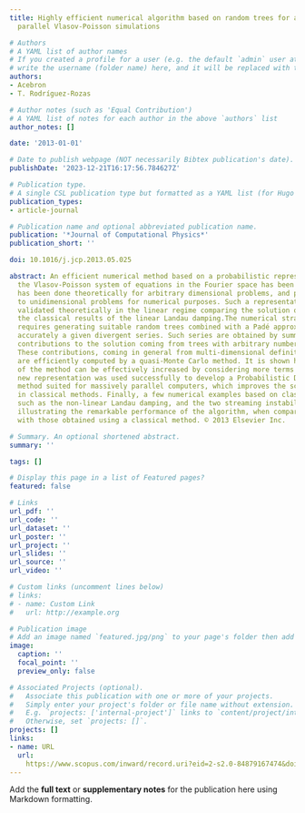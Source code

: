 ```yaml
---
title: Highly efficient numerical algorithm based on random trees for accelerating
  parallel Vlasov-Poisson simulations

# Authors
# A YAML list of author names
# If you created a profile for a user (e.g. the default `admin` user at `content/authors/admin/`), 
# write the username (folder name) here, and it will be replaced with their full name and linked to their profile.
authors:
- Acebron
- T. Rodríguez-Rozas

# Author notes (such as 'Equal Contribution')
# A YAML list of notes for each author in the above `authors` list
author_notes: []

date: '2013-01-01'

# Date to publish webpage (NOT necessarily Bibtex publication's date).
publishDate: '2023-12-21T16:17:56.784627Z'

# Publication type.
# A single CSL publication type but formatted as a YAML list (for Hugo requirements).
publication_types:
- article-journal

# Publication name and optional abbreviated publication name.
publication: '*Journal of Computational Physics*'
publication_short: ''

doi: 10.1016/j.jcp.2013.05.025

abstract: An efficient numerical method based on a probabilistic representation for
  the Vlasov-Poisson system of equations in the Fourier space has been derived. This
  has been done theoretically for arbitrary dimensional problems, and particularized
  to unidimensional problems for numerical purposes. Such a representation has been
  validated theoretically in the linear regime comparing the solution obtained with
  the classical results of the linear Landau damping.The numerical strategy followed
  requires generating suitable random trees combined with a Padé approximant for approximating
  accurately a given divergent series. Such series are obtained by summing the partial
  contributions to the solution coming from trees with arbitrary number of branches.
  These contributions, coming in general from multi-dimensional definite integrals,
  are efficiently computed by a quasi-Monte Carlo method. It is shown how the accuracy
  of the method can be effectively increased by considering more terms of the series.The
  new representation was used successfully to develop a Probabilistic Domain Decomposition
  method suited for massively parallel computers, which improves the scalability found
  in classical methods. Finally, a few numerical examples based on classical phenomena
  such as the non-linear Landau damping, and the two streaming instability are given,
  illustrating the remarkable performance of the algorithm, when compared the results
  with those obtained using a classical method. © 2013 Elsevier Inc.

# Summary. An optional shortened abstract.
summary: ''

tags: []

# Display this page in a list of Featured pages?
featured: false

# Links
url_pdf: ''
url_code: ''
url_dataset: ''
url_poster: ''
url_project: ''
url_slides: ''
url_source: ''
url_video: ''

# Custom links (uncomment lines below)
# links:
# - name: Custom Link
#   url: http://example.org

# Publication image
# Add an image named `featured.jpg/png` to your page's folder then add a caption below.
image:
  caption: ''
  focal_point: ''
  preview_only: false

# Associated Projects (optional).
#   Associate this publication with one or more of your projects.
#   Simply enter your project's folder or file name without extension.
#   E.g. `projects: ['internal-project']` links to `content/project/internal-project/index.md`.
#   Otherwise, set `projects: []`.
projects: []
links:
- name: URL
  url: 
    https://www.scopus.com/inward/record.uri?eid=2-s2.0-84879167474&doi=10.1016%2fj.jcp.2013.05.025&partnerID=40&md5=a6faf90e16c0bed2c200048e317af3a5
---
```


Add the **full text** or **supplementary notes** for the publication here using Markdown formatting.
